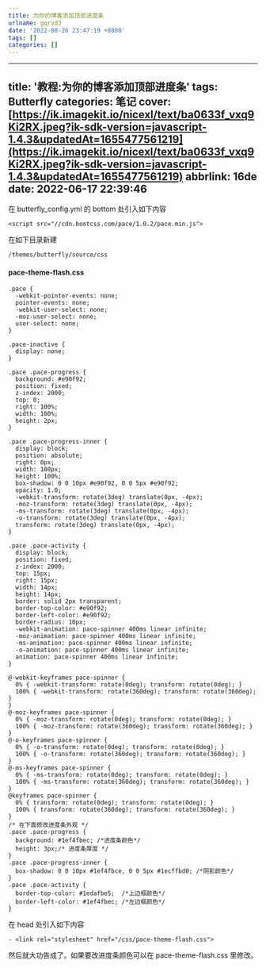 ```yaml
---
title: 为你的博客添加顶部进度条
urlname: gqrvd3
date: '2022-08-26 23:47:19 +0800'
tags: []
categories: []
---
```


---
title: '教程:为你的博客添加顶部进度条'
tags: Butterfly
categories: 笔记
cover: [https://ik.imagekit.io/nicexl/text/ba0633f_vxq9Ki2RX.jpeg?ik-sdk-version=javascript-1.4.3&updatedAt=1655477561219](https://ik.imagekit.io/nicexl/text/ba0633f_vxq9Ki2RX.jpeg?ik-sdk-version=javascript-1.4.3&updatedAt=1655477561219)
abbrlink: 16de
date: 2022-06-17 22:39:46
---

在 butterfly_config.yml 的 bottom 处引入如下内容

```
<script src="//cdn.bootcss.com/pace/1.0.2/pace.min.js">
```

在如下目录新建

```
/themes/butterfly/source/css
```

#### pace-theme-flash.css

```
.pace {
  -webkit-pointer-events: none;
  pointer-events: none;
  -webkit-user-select: none;
  -moz-user-select: none;
  user-select: none;
}

.pace-inactive {
  display: none;
}

.pace .pace-progress {
  background: #e90f92;
  position: fixed;
  z-index: 2000;
  top: 0;
  right: 100%;
  width: 100%;
  height: 2px;
}

.pace .pace-progress-inner {
  display: block;
  position: absolute;
  right: 0px;
  width: 100px;
  height: 100%;
  box-shadow: 0 0 10px #e90f92, 0 0 5px #e90f92;
  opacity: 1.0;
  -webkit-transform: rotate(3deg) translate(0px, -4px);
  -moz-transform: rotate(3deg) translate(0px, -4px);
  -ms-transform: rotate(3deg) translate(0px, -4px);
  -o-transform: rotate(3deg) translate(0px, -4px);
  transform: rotate(3deg) translate(0px, -4px);
}

.pace .pace-activity {
  display: block;
  position: fixed;
  z-index: 2000;
  top: 15px;
  right: 15px;
  width: 14px;
  height: 14px;
  border: solid 2px transparent;
  border-top-color: #e90f92;
  border-left-color: #e90f92;
  border-radius: 10px;
  -webkit-animation: pace-spinner 400ms linear infinite;
  -moz-animation: pace-spinner 400ms linear infinite;
  -ms-animation: pace-spinner 400ms linear infinite;
  -o-animation: pace-spinner 400ms linear infinite;
  animation: pace-spinner 400ms linear infinite;
}

@-webkit-keyframes pace-spinner {
  0% { -webkit-transform: rotate(0deg); transform: rotate(0deg); }
  100% { -webkit-transform: rotate(360deg); transform: rotate(360deg); }
}
@-moz-keyframes pace-spinner {
  0% { -moz-transform: rotate(0deg); transform: rotate(0deg); }
  100% { -moz-transform: rotate(360deg); transform: rotate(360deg); }
}
@-o-keyframes pace-spinner {
  0% { -o-transform: rotate(0deg); transform: rotate(0deg); }
  100% { -o-transform: rotate(360deg); transform: rotate(360deg); }
}
@-ms-keyframes pace-spinner {
  0% { -ms-transform: rotate(0deg); transform: rotate(0deg); }
  100% { -ms-transform: rotate(360deg); transform: rotate(360deg); }
}
@keyframes pace-spinner {
  0% { transform: rotate(0deg); transform: rotate(0deg); }
  100% { transform: rotate(360deg); transform: rotate(360deg); }
}
/* 在下面修改进度条外观 */
.pace .pace-progress {
  background: #1ef4fbec; /*进度条颜色*/
  height: 3px;/* 进度条厚度 */
}
.pace .pace-progress-inner {
  box-shadow: 0 0 10px #1ef4fbce, 0 0 5px #1ecffbd0; /*阴影颜色*/
}
.pace .pace-activity {
  border-top-color: #1edafbe5;	/*上边框颜色*/
  border-left-color: #1ef4fbec;	/*左边框颜色*/
}
```

在 head 处引入如下内容

```
- <link rel="stylesheet" href="/css/pace-theme-flash.css">
```

然后就大功告成了。如果要改进度条颜色可以在 pace-theme-flash.css 里修改。
